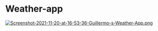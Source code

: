 # Weather-app


[![Screenshot-2021-11-20-at-16-53-36-Guillermo-s-Weather-App.png](https://i.postimg.cc/RVd3PfR9/Screenshot-2021-11-20-at-16-53-36-Guillermo-s-Weather-App.png)](https://postimg.cc/JGy40svd)
